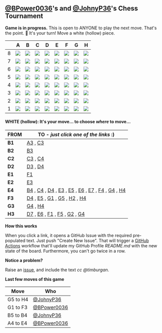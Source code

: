 
## [@BPower0036](https://github.com/BPower0036)'s and [@JohnyP36](https://github.com/JohnyP36)'s Chess Tournament

**Game is in progress.** This is open to ANYONE to play the next move. That's the point. :wave:  It's your turn! Move a white (hollow) piece.

|   | A | B | C | D | E | F | G | H |
| - | - | - | - | - | - | - | - | - |
| 8 | ![](https://raw.githubusercontent.com/BPower0036/chess/master/chess_images/blank.png) | ![](https://raw.githubusercontent.com/BPower0036/chess/master/chess_images/blank.png) | ![](https://raw.githubusercontent.com/BPower0036/chess/master/chess_images/b.png) | ![](https://raw.githubusercontent.com/BPower0036/chess/master/chess_images/q.png) | ![](https://raw.githubusercontent.com/BPower0036/chess/master/chess_images/k.png) | ![](https://raw.githubusercontent.com/BPower0036/chess/master/chess_images/b.png) | ![](https://raw.githubusercontent.com/BPower0036/chess/master/chess_images/n.png) | ![](https://raw.githubusercontent.com/BPower0036/chess/master/chess_images/r.png) |
| 7 | ![](https://raw.githubusercontent.com/BPower0036/chess/master/chess_images/blank.png) | ![](https://raw.githubusercontent.com/BPower0036/chess/master/chess_images/blank.png) | ![](https://raw.githubusercontent.com/BPower0036/chess/master/chess_images/blank.png) | ![](https://raw.githubusercontent.com/BPower0036/chess/master/chess_images/p.png) | ![](https://raw.githubusercontent.com/BPower0036/chess/master/chess_images/p.png) | ![](https://raw.githubusercontent.com/BPower0036/chess/master/chess_images/p.png) | ![](https://raw.githubusercontent.com/BPower0036/chess/master/chess_images/blank.png) | ![](https://raw.githubusercontent.com/BPower0036/chess/master/chess_images/blank.png) |
| 6 | ![](https://raw.githubusercontent.com/BPower0036/chess/master/chess_images/r.png) | ![](https://raw.githubusercontent.com/BPower0036/chess/master/chess_images/blank.png) | ![](https://raw.githubusercontent.com/BPower0036/chess/master/chess_images/n.png) | ![](https://raw.githubusercontent.com/BPower0036/chess/master/chess_images/blank.png) | ![](https://raw.githubusercontent.com/BPower0036/chess/master/chess_images/blank.png) | ![](https://raw.githubusercontent.com/BPower0036/chess/master/chess_images/blank.png) | ![](https://raw.githubusercontent.com/BPower0036/chess/master/chess_images/blank.png) | ![](https://raw.githubusercontent.com/BPower0036/chess/master/chess_images/p.png) |
| 5 | ![](https://raw.githubusercontent.com/BPower0036/chess/master/chess_images/p.png) | ![](https://raw.githubusercontent.com/BPower0036/chess/master/chess_images/blank.png) | ![](https://raw.githubusercontent.com/BPower0036/chess/master/chess_images/blank.png) | ![](https://raw.githubusercontent.com/BPower0036/chess/master/chess_images/blank.png) | ![](https://raw.githubusercontent.com/BPower0036/chess/master/chess_images/blank.png) | ![](https://raw.githubusercontent.com/BPower0036/chess/master/chess_images/blank.png) | ![](https://raw.githubusercontent.com/BPower0036/chess/master/chess_images/blank.png) | ![](https://raw.githubusercontent.com/BPower0036/chess/master/chess_images/P.png) |
| 4 | ![](https://raw.githubusercontent.com/BPower0036/chess/master/chess_images/blank.png) | ![](https://raw.githubusercontent.com/BPower0036/chess/master/chess_images/p.png) | ![](https://raw.githubusercontent.com/BPower0036/chess/master/chess_images/blank.png) | ![](https://raw.githubusercontent.com/BPower0036/chess/master/chess_images/blank.png) | ![](https://raw.githubusercontent.com/BPower0036/chess/master/chess_images/R.png) | ![](https://raw.githubusercontent.com/BPower0036/chess/master/chess_images/blank.png) | ![](https://raw.githubusercontent.com/BPower0036/chess/master/chess_images/blank.png) | ![](https://raw.githubusercontent.com/BPower0036/chess/master/chess_images/p.png) |
| 3 | ![](https://raw.githubusercontent.com/BPower0036/chess/master/chess_images/blank.png) | ![](https://raw.githubusercontent.com/BPower0036/chess/master/chess_images/blank.png) | ![](https://raw.githubusercontent.com/BPower0036/chess/master/chess_images/blank.png) | ![](https://raw.githubusercontent.com/BPower0036/chess/master/chess_images/blank.png) | ![](https://raw.githubusercontent.com/BPower0036/chess/master/chess_images/blank.png) | ![](https://raw.githubusercontent.com/BPower0036/chess/master/chess_images/N.png) | ![](https://raw.githubusercontent.com/BPower0036/chess/master/chess_images/P.png) | ![](https://raw.githubusercontent.com/BPower0036/chess/master/chess_images/B.png) |
| 2 | ![](https://raw.githubusercontent.com/BPower0036/chess/master/chess_images/blank.png) | ![](https://raw.githubusercontent.com/BPower0036/chess/master/chess_images/P.png) | ![](https://raw.githubusercontent.com/BPower0036/chess/master/chess_images/P.png) | ![](https://raw.githubusercontent.com/BPower0036/chess/master/chess_images/P.png) | ![](https://raw.githubusercontent.com/BPower0036/chess/master/chess_images/P.png) | ![](https://raw.githubusercontent.com/BPower0036/chess/master/chess_images/P.png) | ![](https://raw.githubusercontent.com/BPower0036/chess/master/chess_images/blank.png) | ![](https://raw.githubusercontent.com/BPower0036/chess/master/chess_images/blank.png) |
| 1 | ![](https://raw.githubusercontent.com/BPower0036/chess/master/chess_images/blank.png) | ![](https://raw.githubusercontent.com/BPower0036/chess/master/chess_images/N.png) | ![](https://raw.githubusercontent.com/BPower0036/chess/master/chess_images/B.png) | ![](https://raw.githubusercontent.com/BPower0036/chess/master/chess_images/Q.png) | ![](https://raw.githubusercontent.com/BPower0036/chess/master/chess_images/K.png) | ![](https://raw.githubusercontent.com/BPower0036/chess/master/chess_images/blank.png) | ![](https://raw.githubusercontent.com/BPower0036/chess/master/chess_images/blank.png) | ![](https://raw.githubusercontent.com/BPower0036/chess/master/chess_images/blank.png) |

#### **WHITE (hollow):** It's your move... to choose _where_ to move...

| FROM | TO - _just click one of the links_ :) |
| ---- | -- |
| **B1** | [A3](https://github.com/BPower0036/chess/issues/new?title=chess%7Cmove%7Cb1a3%7C92&body=Just+push+%27Submit+new+issue%27.+You+don%27t+need+to+do+anything+else.) , [C3](https://github.com/BPower0036/chess/issues/new?title=chess%7Cmove%7Cb1c3%7C92&body=Just+push+%27Submit+new+issue%27.+You+don%27t+need+to+do+anything+else.) |
| **B2** | [B3](https://github.com/BPower0036/chess/issues/new?title=chess%7Cmove%7Cb2b3%7C92&body=Just+push+%27Submit+new+issue%27.+You+don%27t+need+to+do+anything+else.) |
| **C2** | [C3](https://github.com/BPower0036/chess/issues/new?title=chess%7Cmove%7Cc2c3%7C92&body=Just+push+%27Submit+new+issue%27.+You+don%27t+need+to+do+anything+else.) , [C4](https://github.com/BPower0036/chess/issues/new?title=chess%7Cmove%7Cc2c4%7C92&body=Just+push+%27Submit+new+issue%27.+You+don%27t+need+to+do+anything+else.) |
| **D2** | [D3](https://github.com/BPower0036/chess/issues/new?title=chess%7Cmove%7Cd2d3%7C92&body=Just+push+%27Submit+new+issue%27.+You+don%27t+need+to+do+anything+else.) , [D4](https://github.com/BPower0036/chess/issues/new?title=chess%7Cmove%7Cd2d4%7C92&body=Just+push+%27Submit+new+issue%27.+You+don%27t+need+to+do+anything+else.) |
| **E1** | [F1](https://github.com/BPower0036/chess/issues/new?title=chess%7Cmove%7Ce1f1%7C92&body=Just+push+%27Submit+new+issue%27.+You+don%27t+need+to+do+anything+else.) |
| **E2** | [E3](https://github.com/BPower0036/chess/issues/new?title=chess%7Cmove%7Ce2e3%7C92&body=Just+push+%27Submit+new+issue%27.+You+don%27t+need+to+do+anything+else.) |
| **E4** | [B4](https://github.com/BPower0036/chess/issues/new?title=chess%7Cmove%7Ce4b4%7C92&body=Just+push+%27Submit+new+issue%27.+You+don%27t+need+to+do+anything+else.) , [C4](https://github.com/BPower0036/chess/issues/new?title=chess%7Cmove%7Ce4c4%7C92&body=Just+push+%27Submit+new+issue%27.+You+don%27t+need+to+do+anything+else.) , [D4](https://github.com/BPower0036/chess/issues/new?title=chess%7Cmove%7Ce4d4%7C92&body=Just+push+%27Submit+new+issue%27.+You+don%27t+need+to+do+anything+else.) , [E3](https://github.com/BPower0036/chess/issues/new?title=chess%7Cmove%7Ce4e3%7C92&body=Just+push+%27Submit+new+issue%27.+You+don%27t+need+to+do+anything+else.) , [E5](https://github.com/BPower0036/chess/issues/new?title=chess%7Cmove%7Ce4e5%7C92&body=Just+push+%27Submit+new+issue%27.+You+don%27t+need+to+do+anything+else.) , [E6](https://github.com/BPower0036/chess/issues/new?title=chess%7Cmove%7Ce4e6%7C92&body=Just+push+%27Submit+new+issue%27.+You+don%27t+need+to+do+anything+else.) , [E7](https://github.com/BPower0036/chess/issues/new?title=chess%7Cmove%7Ce4e7%7C92&body=Just+push+%27Submit+new+issue%27.+You+don%27t+need+to+do+anything+else.) , [F4](https://github.com/BPower0036/chess/issues/new?title=chess%7Cmove%7Ce4f4%7C92&body=Just+push+%27Submit+new+issue%27.+You+don%27t+need+to+do+anything+else.) , [G4](https://github.com/BPower0036/chess/issues/new?title=chess%7Cmove%7Ce4g4%7C92&body=Just+push+%27Submit+new+issue%27.+You+don%27t+need+to+do+anything+else.) , [H4](https://github.com/BPower0036/chess/issues/new?title=chess%7Cmove%7Ce4h4%7C92&body=Just+push+%27Submit+new+issue%27.+You+don%27t+need+to+do+anything+else.) |
| **F3** | [D4](https://github.com/BPower0036/chess/issues/new?title=chess%7Cmove%7Cf3d4%7C92&body=Just+push+%27Submit+new+issue%27.+You+don%27t+need+to+do+anything+else.) , [E5](https://github.com/BPower0036/chess/issues/new?title=chess%7Cmove%7Cf3e5%7C92&body=Just+push+%27Submit+new+issue%27.+You+don%27t+need+to+do+anything+else.) , [G1](https://github.com/BPower0036/chess/issues/new?title=chess%7Cmove%7Cf3g1%7C92&body=Just+push+%27Submit+new+issue%27.+You+don%27t+need+to+do+anything+else.) , [G5](https://github.com/BPower0036/chess/issues/new?title=chess%7Cmove%7Cf3g5%7C92&body=Just+push+%27Submit+new+issue%27.+You+don%27t+need+to+do+anything+else.) , [H2](https://github.com/BPower0036/chess/issues/new?title=chess%7Cmove%7Cf3h2%7C92&body=Just+push+%27Submit+new+issue%27.+You+don%27t+need+to+do+anything+else.) , [H4](https://github.com/BPower0036/chess/issues/new?title=chess%7Cmove%7Cf3h4%7C92&body=Just+push+%27Submit+new+issue%27.+You+don%27t+need+to+do+anything+else.) |
| **G3** | [G4](https://github.com/BPower0036/chess/issues/new?title=chess%7Cmove%7Cg3g4%7C92&body=Just+push+%27Submit+new+issue%27.+You+don%27t+need+to+do+anything+else.) , [H4](https://github.com/BPower0036/chess/issues/new?title=chess%7Cmove%7Cg3h4%7C92&body=Just+push+%27Submit+new+issue%27.+You+don%27t+need+to+do+anything+else.) |
| **H3** | [D7](https://github.com/BPower0036/chess/issues/new?title=chess%7Cmove%7Ch3d7%7C92&body=Just+push+%27Submit+new+issue%27.+You+don%27t+need+to+do+anything+else.) , [E6](https://github.com/BPower0036/chess/issues/new?title=chess%7Cmove%7Ch3e6%7C92&body=Just+push+%27Submit+new+issue%27.+You+don%27t+need+to+do+anything+else.) , [F1](https://github.com/BPower0036/chess/issues/new?title=chess%7Cmove%7Ch3f1%7C92&body=Just+push+%27Submit+new+issue%27.+You+don%27t+need+to+do+anything+else.) , [F5](https://github.com/BPower0036/chess/issues/new?title=chess%7Cmove%7Ch3f5%7C92&body=Just+push+%27Submit+new+issue%27.+You+don%27t+need+to+do+anything+else.) , [G2](https://github.com/BPower0036/chess/issues/new?title=chess%7Cmove%7Ch3g2%7C92&body=Just+push+%27Submit+new+issue%27.+You+don%27t+need+to+do+anything+else.) , [G4](https://github.com/BPower0036/chess/issues/new?title=chess%7Cmove%7Ch3g4%7C92&body=Just+push+%27Submit+new+issue%27.+You+don%27t+need+to+do+anything+else.) |

**How this works**

When you click a link, it opens a GitHub Issue with the required pre-populated text. Just push "Create New Issue". That will trigger a [GitHub Actions](https://github.blog/2020-07-03-github-action-hero-casey-lee/#getting-started-with-github-actions) workflow that'll update my GitHub Profile _README.md_ with the new state of the board. Furthermore, you can't go twice in a row. 

**Notice a problem?**

Raise an [issue](https://github.com/BPower0036/chess/issues), and include the text _cc @timburgan_.

**Last few moves of this game**

| Move  | Who |
| ----- | --- |
| G5 to H4 | [@JohnyP36](https://github.com/JohnyP36) |
| G1 to F3 | [@BPower0036](https://github.com/BPower0036) |
| B5 to B4 | [@JohnyP36](https://github.com/JohnyP36) |
| A4 to E4 | [@BPower0036](https://github.com/BPower0036) |
